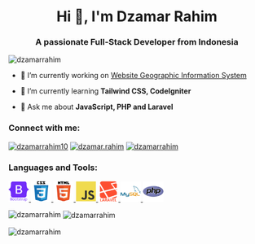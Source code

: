 <h1 align="center">Hi 👋, I'm Dzamar Rahim</h1>
<h3 align="center">A passionate Full-Stack Developer from Indonesia</h3>

<p align="left"> <img src="https://komarev.com/ghpvc/?username=dzamarrahim&label=Profile%20views&color=0e75b6&style=flat" alt="dzamarrahim" /> </p>

- 🔭 I’m currently working on [Website Geographic Information System](https://github.com/dzamarrahim/webgis)

- 🌱 I’m currently learning **Tailwind CSS, CodeIgniter**

- 💬 Ask me about **JavaScript, PHP and Laravel**

<h3 align="left">Connect with me:</h3>
<p align="left">
<a href="https://twitter.com/dzamarrahim10" target="blank"><img align="center" src="https://raw.githubusercontent.com/rahuldkjain/github-profile-readme-generator/master/src/images/icons/Social/twitter.svg" alt="dzamarrahim10" height="30" width="40" /></a>
<a href="https://instagram.com/dzamar.rahim" target="blank"><img align="center" src="https://raw.githubusercontent.com/rahuldkjain/github-profile-readme-generator/master/src/images/icons/Social/instagram.svg" alt="dzamar.rahim" height="30" width="40" /></a>
<a href="https://www.youtube.com/c/dzamarrahim" target="blank"><img align="center" src="https://raw.githubusercontent.com/rahuldkjain/github-profile-readme-generator/master/src/images/icons/Social/youtube.svg" alt="dzamarrahim" height="30" width="40" /></a>
</p>

<h3 align="left">Languages and Tools:</h3>
<p align="left"> <a href="https://getbootstrap.com" target="_blank" rel="noreferrer"> <img src="https://raw.githubusercontent.com/devicons/devicon/master/icons/bootstrap/bootstrap-plain-wordmark.svg" alt="bootstrap" width="40" height="40"/> </a> <a href="https://www.w3schools.com/css/" target="_blank" rel="noreferrer"> <img src="https://raw.githubusercontent.com/devicons/devicon/master/icons/css3/css3-original-wordmark.svg" alt="css3" width="40" height="40"/> </a> <a href="https://www.w3.org/html/" target="_blank" rel="noreferrer"> <img src="https://raw.githubusercontent.com/devicons/devicon/master/icons/html5/html5-original-wordmark.svg" alt="html5" width="40" height="40"/> </a> <a href="https://developer.mozilla.org/en-US/docs/Web/JavaScript" target="_blank" rel="noreferrer"> <img src="https://raw.githubusercontent.com/devicons/devicon/master/icons/javascript/javascript-original.svg" alt="javascript" width="40" height="40"/> </a> <a href="https://laravel.com/" target="_blank" rel="noreferrer"> <img src="https://raw.githubusercontent.com/devicons/devicon/master/icons/laravel/laravel-plain-wordmark.svg" alt="laravel" width="40" height="40"/> </a> <a href="https://www.mysql.com/" target="_blank" rel="noreferrer"> <img src="https://raw.githubusercontent.com/devicons/devicon/master/icons/mysql/mysql-original-wordmark.svg" alt="mysql" width="40" height="40"/> </a> <a href="https://www.php.net" target="_blank" rel="noreferrer"> <img src="https://raw.githubusercontent.com/devicons/devicon/master/icons/php/php-original.svg" alt="php" width="40" height="40"/> </a> </p>

<p><img align="left" src="https://github-readme-stats.vercel.app/api/top-langs?username=dzamarrahim&show_icons=true&locale=en&layout=compact" alt="dzamarrahim" /></p>

<p>&nbsp;<img align="center" src="https://github-readme-stats.vercel.app/api?username=dzamarrahim&show_icons=true&locale=en" alt="dzamarrahim" /></p>

<p><img align="center" src="https://github-readme-streak-stats.herokuapp.com/?user=dzamarrahim&" alt="dzamarrahim" /></p>